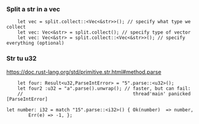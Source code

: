 
### Split a str in a vec
```
    let vec = split.collect::<Vec<&str>>(); // specify what type we collect
    let vec: Vec<&str> = split.collect(); // specify type of vector
    let vec: Vec<&str> = split.collect::<Vec<&str>>(); // specify everything (optional)
```
### Str tu u32 
https://doc.rust-lang.org/std/primitive.str.html#method.parse
```
    let four: Result<u32,ParseIntError> = "5".parse::<u32>();
    let four2 :u32 = "a".parse().unwrap(); // faster, but can fail: 
    //                                        thread'main' panicked [ParseIntError]
```
```
let number: i32 = match "15".parse::<i32>() { Ok(number)  => number,
        Err(e) => -1, };
```
